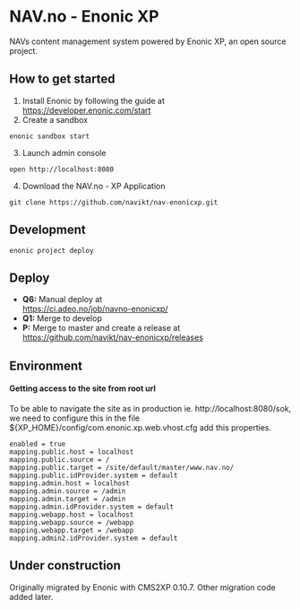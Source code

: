 # NAV.no - Enonic XP
NAVs content management system powered by Enonic XP, an open source project.

## How to get started

1. Install Enonic by following the guide at https://developer.enonic.com/start
2. Create a sandbox
```
enonic sandbox start
```
3. Launch admin console
```
open http://localhost:8080
```
4. Download the NAV.no - XP Application
```
git clone https://github.com/navikt/nav-enonicxp.git
```

## Development

```
enonic project deploy
``` 

## Deploy

- **Q6:** Manual deploy at <br /> 
https://ci.adeo.no/job/navno-enonicxp/
- **Q1:** Merge to develop
- **P:** Merge to master and create a release at <br /> 
https://github.com/navikt/nav-enonicxp/releases

## Environment

#### Getting access to the site from root url

To be able to navigate the site as in production ie. http://localhost:8080/sok, we need to configure this in the file ${XP_HOME}/config/com.enonic.xp.web.vhost.cfg add this properties.

    enabled = true 
    mapping.public.host = localhost 
    mapping.public.source = /
    mapping.public.target = /site/default/master/www.nav.no/
    mapping.public.idProvider.system = default
    mapping.admin.host = localhost
    mapping.admin.source = /admin
    mapping.admin.target = /admin
    mapping.admin.idProvider.system = default
    mapping.webapp.host = localhost
    mapping.webapp.source = /webapp
    mapping.webapp.target = /webapp
    mapping.admin2.idProvider.system = default


## Under construction

Originally migrated by Enonic with CMS2XP 0.10.7. Other migration code added later.
